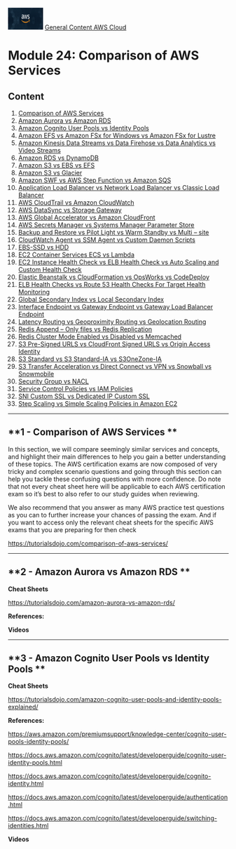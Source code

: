 <img src="../images/extra/banner_aws.png" alt="aws" width=80 height=50 /> [General Content AWS Cloud][1]

[1]: https://github.com/weder96/aws-certification-learning

# Module 24: Comparison of AWS Services

## Content
1. <a href="#section-01">  Comparison of AWS Services </a>
2. <a href="#section-02">  Amazon Aurora vs Amazon RDS </a>
3. <a href="#section-03">  Amazon Cognito User Pools vs Identity Pools </a>
4. <a href="#section-04">  Amazon EFS vs Amazon FSx for Windows vs Amazon FSx for Lustre </a>
5. <a href="#section-05">  Amazon Kinesis Data Streams vs Data Firehose vs Data Analytics vs Video Streams </a>
6. <a href="#section-06">  Amazon RDS vs DynamoDB </a>
7. <a href="#section-07">  Amazon S3 vs EBS vs EFS </a>
8. <a href="#section-08">  Amazon S3 vs Glacier </a>
9. <a href="#section-09">  Amazon SWF vs AWS Step Function vs Amazon SQS </a>
10. <a href="#section-10">  Application Load Balancer vs Network Load Balancer vs Classic Load Balancer </a>
11. <a href="#section-11">  AWS CloudTrail vs Amazon CloudWatch </a>
12. <a href="#section-12">  AWS DataSync vs Storage Gateway </a>
13. <a href="#section-13">  AWS Global Accelerator vs Amazon CloudFront </a>
14. <a href="#section-14">  AWS Secrets Manager vs Systems Manager Parameter Store </a>
15. <a href="#section-15">  Backup and Restore vs Pilot Light vs Warm Standby vs Multi – site </a>
16. <a href="#section-16">  CloudWatch Agent vs SSM Agent vs Custom Daemon Scripts </a>
17. <a href="#section-17">  EBS-SSD vs HDD </a>
18. <a href="#section-18">  EC2 Container Services ECS vs Lambda </a>
19. <a href="#section-19">  EC2 Instance Health Check vs ELB Health Check vs Auto Scaling and Custom Health Check </a>
20. <a href="#section-20">  Elastic Beanstalk vs CloudFormation vs OpsWorks vs CodeDeploy </a>
21. <a href="#section-21">  ELB Health Checks vs Route 53 Health Checks For Target Health Monitoring </a>
22. <a href="#section-22">  Global Secondary Index vs Local Secondary Index </a>
23. <a href="#section-23">  Interface Endpoint vs Gateway Endpoint vs Gateway Load Balancer Endpoint </a>
24. <a href="#section-24">  Latency Routing vs Geoproximity Routing vs Geolocation Routing </a>
25. <a href="#section-25">  Redis Append – Only files vs Redis Replication </a>
26. <a href="#section-26">  Redis Cluster Mode Enabled vs Disabled vs Memcached </a>
27. <a href="#section-27">  S3 Pre-Signed URLS vs CloudFront Signed URLS vs Origin Access Identity </a>
28. <a href="#section-28">  S3 Standard vs S3 Standard-IA vs S3OneZone-IA </a>
29. <a href="#section-29">  S3 Transfer Acceleration vs Direct Connect vs VPN vs Snowball vs Snowmobile </a>
30. <a href="#section-30">  Security Group vs NACL </a>
31. <a href="#section-31">  Service Control Policies vs IAM Policies </a>
32. <a href="#section-32">  SNI Custom SSL vs Dedicated IP Custom SSL </a>
33. <a href="#section-33">  Step Scaling vs Simple Scaling Policies in Amazon EC2 </a>

***************************************************************************************************
## <a id="section-01"></a> **1 - Comparison of AWS Services **

In this section, we will compare seemingly similar services and concepts, and highlight their main differences to help you gain a better understanding of these topics. The AWS certification exams are now composed of very tricky and complex scenario questions and going through this section can help you tackle these confusing questions with more confidence. Do note that not every cheat sheet here will be applicable to each AWS certification exam so it’s best to also refer to our study guides when reviewing.

We also recommend that you answer as many AWS practice test questions as you can to further increase your chances of passing the exam. And if you want to access only the relevant cheat sheets for the specific AWS exams that you are preparing for then check

https://tutorialsdojo.com/comparison-of-aws-services/

***************************************************************************************************
## <a id="section-02"></a> **2 - Amazon Aurora vs Amazon RDS **

**Cheat Sheets**

https://tutorialsdojo.com/amazon-aurora-vs-amazon-rds/

**References:**


**Videos**



***************************************************************************************************
## <a id="section-03"></a> **3 - Amazon Cognito User Pools vs Identity Pools **

**Cheat Sheets**

https://tutorialsdojo.com/amazon-cognito-user-pools-and-identity-pools-explained/

**References:**

https://aws.amazon.com/premiumsupport/knowledge-center/cognito-user-pools-identity-pools/

https://docs.aws.amazon.com/cognito/latest/developerguide/cognito-user-identity-pools.html

https://docs.aws.amazon.com/cognito/latest/developerguide/cognito-identity.html

https://docs.aws.amazon.com/cognito/latest/developerguide/authentication.html

https://docs.aws.amazon.com/cognito/latest/developerguide/switching-identities.html


**Videos**

